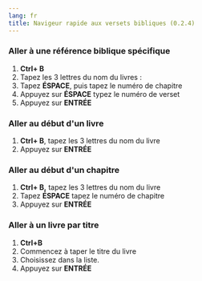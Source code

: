 ```yaml
---
lang: fr
title: Navigeur rapide aux versets bibliques (0.2.4)
---
```


### Aller à une référence biblique spécifique

1.  **Ctrl+ B**
1.  Tapez les 3 lettres du nom du livres :
1.  Tapez **ÉSPACE**, puis tapez le numéro de chapitre
1.  Appuyez sur **ÉSPACE** typez le numéro de verset
1.  Appuyez sur  **ENTRÉE**

### Aller au début d'un livre

1.  **Ctrl+ B**, tapez les 3 lettres du nom du livre 
2.  Appuyez sur **ENTRÉE**

### Aller au début d'un chapitre

1.  **Ctrl+ B,** tapez les 3 lettres du nom du livre
1.  Tapez **ÉSPACE** tapez le numéro de chapitre 
1.  Appuyez sur **ENTRÉE**

### Aller à un livre par titre

1.  **Ctrl+B**
1.  Commencez à taper le titre du livre
1.  Choisissez dans la liste.
1.  Appuyez sur **ENTRÉE**